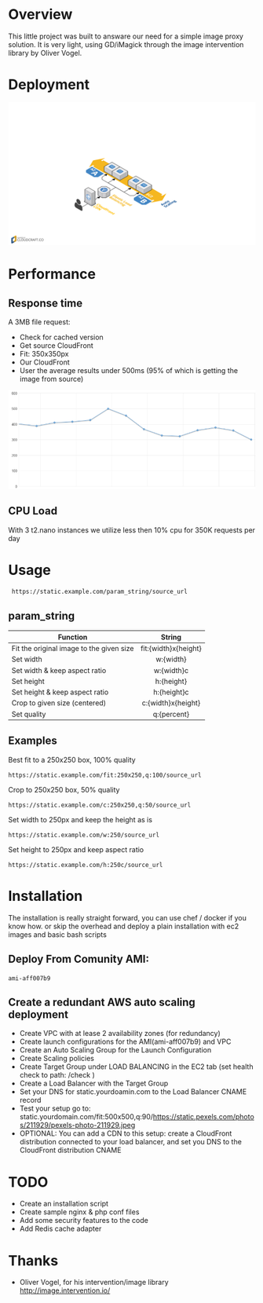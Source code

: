 Overview
======
This little project was built to answare our need for a simple image proxy solution.
It is very light, using GD/iMagick through the image intervention library by Oliver Vogel.


Deployment
======
![alt text](https://github.com/goroomer/image-proxy/raw/master/src/docs/diagram.png "Solution implementation")


Performance
======
Response time
------
A 3MB file request:
- Check for cached version
- Get source CloudFront
- Fit: 350x350px
- Our CloudFront
- User
the average results under 500ms (95% of which is getting the image from source)

![alt text](https://github.com/goroomer/image-proxy/raw/master/src/docs/avg_latency.PNG "Response time(ms)")

CPU Load
------
With 3 t2.nano instances we utilize less then 10% cpu for 350K requests per day

Usage
======
     https://static.example.com/param_string/source_url
param_string
------
| Function       | String       |
| ------------- |:-------------:|
| Fit the original image to the given size     | fit:{width}x{height} |
| Set width      | w:{width}    |
| Set width & keep aspect ratio      | w:{width}c    |
| Set height      | h:{height}    |
| Set height & keep aspect ratio     | h:{height}c   |
| Crop  to given size (centered)    | c:{width}x{height}    |
| Set quality   | q:{percent}   |

Examples
------
Best fit to a 250x250 box, 100% quality
              
    https://static.example.com/fit:250x250,q:100/source_url
    
Crop to 250x250 box, 50% quality
              
    https://static.example.com/c:250x250,q:50/source_url
    
Set width to 250px and keep the height as is
              
    https://static.example.com/w:250/source_url
    
Set height to 250px and keep aspect ratio
              
    https://static.example.com/h:250c/source_url

Installation
======

The installation is really straight forward, you can use chef / docker if you know how.
or skip the overhead and deploy a plain installation with ec2 images and basic bash scripts

Deploy From Comunity AMI: 
------
    ami-aff007b9

Create a redundant AWS auto scaling deployment
------
- Create VPC with at lease 2 availability zones (for redundancy)
- Create launch configurations for the AMI(ami-aff007b9) and VPC
- Create an Auto Scaling Group for the Launch Configuration
- Create Scaling policies
- Create Target Group under LOAD BALANCING in the EC2 tab (set health check to path: /check )
- Create a Load Balancer with the Target Group
- Set your DNS for static.yourdoamin.com to the Load Balancer CNAME record
- Test your setup go to: static.yourdomain.com/fit:500x500,q:90/https://static.pexels.com/photos/211929/pexels-photo-211929.jpeg
- OPTIONAL: You can add a CDN to this setup: create a CloudFront distribution connected to your load balancer, and set you DNS to the CloudFront distribution CNAME


TODO
======
- Create an installation script
- Create sample nginx & php conf files
- Add some security features to the code
- Add Redis cache adapter


Thanks
======
- Oliver Vogel, for his intervention/image library http://image.intervention.io/

